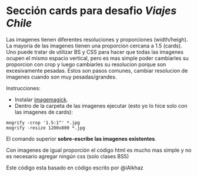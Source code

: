 # Sección cards para desafio _Viajes Chile_

Las imagenes tienen diferentes resoluciones y proporciones (width/heigh). La mayoria de las imagenes tienen una proporcion cercana a 1.5 (cards). Uno puede tratar de utilizar BS y CSS para hacer que todas las imagenes ocupen el mismo espacio vertical, pero es mas simple poder cambiarles su proporcion con crop y luego cambiarles su resolucion porque son excesivamente pesadas. Estos son pasos comunes, cambiar resolucion de imagenes cuando son muy pesadas/grandes.

Instrucciones:

- Instalar [imagemagick](https://imagemagick.org/script/download.php).
- Dentro de la carpeta de las imagenes ejecutar (esto yo lo hice solo con las imagenes de cards):

```
mogrify -crop '1.5:1^' *.jpg
mogrify -resize 1200x800 *.jpg
```

El comando superior **sobre-escribe las imagenes existentes**.

Con imagenes de igual proporción el código html es mucho mas simple y no es necesario agregar ningún css (solo clases BS5)

Este código esta basado en código escrito por @iAlkhaz
